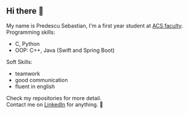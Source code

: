 ## Hi there 👋

My name is Predescu Sebastian, I'm a first year student at [ACS faculty](https://acs.pub.ro/). <br>
Programming skills:
- C, Python
- OOP: C++, Java (Swift and Spring Boot)

Soft Skills:
- teamwork
- good communication
- fluent in english

Check my repositories for more detail. <br>
Contact me on [LinkedIn](https://www.linkedin.com/in/sebastian-predescu-13665031a/) for anything. 🤙

<!--
**PredescuSebastianIon/PredescuSebastianIon** is a ✨ _special_ ✨ repository because its `README.md` (this file) appears on your GitHub profile.

Here are some ideas to get you started:

- 🔭 I’m currently working on ...
- 🌱 I’m currently learning ...
- 👯 I’m looking to collaborate on ...
- 🤔 I’m looking for help with ...
- 💬 Ask me about ...
- 📫 How to reach me: ...
- 😄 Pronouns: ...
- ⚡ Fun fact: ...
-->
